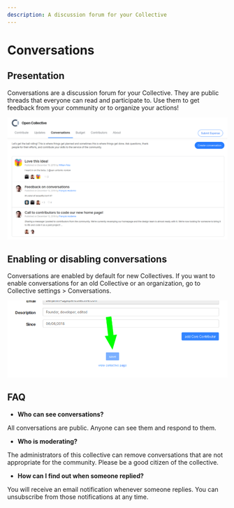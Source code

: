 ```yaml
---
description: A discussion forum for your Collective
---
```


# Conversations

## Presentation

Conversations are a discussion forum for your Collective. They are public threads that everyone can read and participate to. Use them to get feedback from your community or to organize your actions!

![](../.gitbook/assets/2020-01-22_17-11-49.png)

## Enabling or disabling conversations

Conversations are enabled by default for new Collectives. If you want to enable conversations for an old Collective or an organization, go to Collective settings &gt; Conversations.

![](../.gitbook/assets/image%20%286%29.png)

## FAQ

* **Who can see conversations?** 

All conversations are public. Anyone can see them and respond to them. 

* **Who is moderating?**

The administrators of this collective can remove conversations that are not appropriate for the community. Please be a good citizen of the collective. 

* **How can I find out when someone replied?**

You will receive an email notification whenever someone replies. You can unsubscribe from those notifications at any time.

